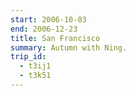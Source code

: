 ```yaml
---
start: 2006-10-03
end: 2006-12-23
title: San Francisco
summary: Autumn with Ning.
trip_id:
  - t3ij1
  - t3k51
---
```

